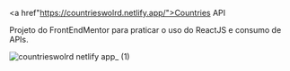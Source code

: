 <a href"https://countrieswolrd.netlify.app/">Countries API</a>

Projeto do FrontEndMentor para praticar o uso do ReactJS e consumo de APIs.

![countrieswolrd netlify app_ (1)](https://user-images.githubusercontent.com/61153830/160304599-7f891aed-f71e-48c7-aa51-804004f9a235.png)
